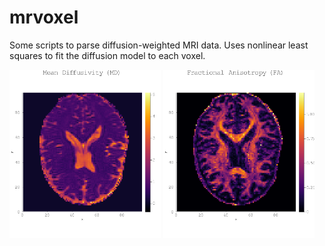 # mrvoxel

Some scripts to parse diffusion-weighted MRI data. Uses nonlinear least squares to fit the diffusion model to each voxel. 

<p float="left">
  <img src="./pngs/MDmap.png" width="48%" />
  <img src="./pngs/FAmap.png" width="48%" /> 
</p>

